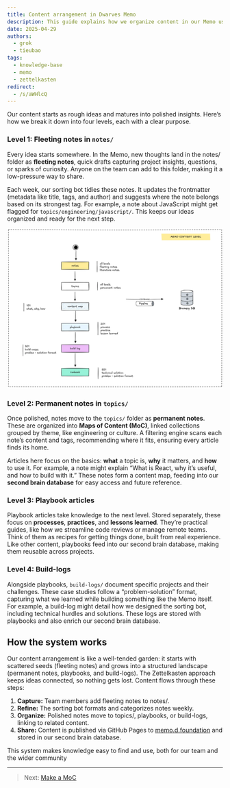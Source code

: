 ```yaml
---
title: Content arrangement in Dwarves Memo
description: This guide explains how we organize content in our Memo using a Zettelkasten-inspired system, from fleeting notes to playbooks. Learn how to contribute and build our connected knowledge base.
date: 2025-04-29
authors:
  - grok
  - tieubao
tags:
  - knowledge-base
  - memo
  - zettelkasten
redirect:
  - /s/aWHlcQ
---
```


Our content starts as rough ideas and matures into polished insights. Here’s how we break it down into four levels, each with a clear purpose.

### Level 1: Fleeting notes in `notes/`

Every idea starts somewhere. In the Memo, new thoughts land in the notes/ folder as **fleeting notes**, quick drafts capturing project insights, questions, or sparks of curiosity. Anyone on the team can add to this folder, making it a low-pressure way to share.

Each week, our sorting bot tidies these notes. It updates the frontmatter (metadata like title, tags, and author) and suggests where the note belongs based on its strongest tag. For example, a note about JavaScript might get flagged for `topics/engineering/javascript/`. This keeps our ideas organized and ready for the next step.

!["Content levels"](assets/content-level.webp)

### Level 2: Permanent notes in `topics/`

Once polished, notes move to the `topics/` folder as **permanent notes**. These are organized into **Maps of Content (MoC)**, linked collections grouped by theme, like engineering or culture. A filtering engine scans each note’s content and tags, recommending where it fits, ensuring every article finds its home.

Articles here focus on the basics: **what** a topic is, **why** it matters, and **how** to use it. For example, a note might explain “What is React, why it’s useful, and how to build with it.” These notes form a content map, feeding into our **second brain database** for easy access and future reference.

### Level 3: Playbook articles

Playbook articles take knowledge to the next level. Stored separately, these focus on **processes**, **practices**, and **lessons learned**. They’re practical guides, like how we streamline code reviews or manage remote teams. Think of them as recipes for getting things done, built from real experience. Like other content, playbooks feed into our second brain database, making them reusable across projects.

### Level 4: Build-logs

Alongside playbooks, `build-logs/` document specific projects and their challenges. These case studies follow a “problem-solution” format, capturing what we learned while building something like the Memo itself. For example, a build-log might detail how we designed the sorting bot, including technical hurdles and solutions. These logs are stored with playbooks and also enrich our second brain database.

## How the system works

Our content arrangement is like a well-tended garden: it starts with scattered seeds (fleeting notes) and grows into a structured landscape (permanent notes, playbooks, and build-logs). The Zettelkasten approach keeps ideas connected, so nothing gets lost. Content flows through these steps:

1. **Capture:** Team members add fleeting notes to notes/.
2. **Refine:** The sorting bot formats and categorizes notes weekly.
3. **Organize:** Polished notes move to topics/, playbooks, or build-logs, linking to related content.
4. **Share:** Content is published via GitHub Pages to [memo.d.foundation](https://memo.d.foundation/) and stored in our second brain database.

This system makes knowledge easy to find and use, both for our team and the wider community

---

> Next: [Make a MoC](make-a-moc.md)
